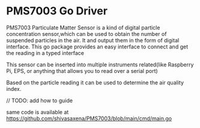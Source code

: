 # PMS7003 Go Driver
PMS7003 Particulate Matter Sensor is a kind of digital particle concentration sensor,which can be used to obtain the number of suspended particles in the air. It and output them in the form of digital
interface. This go package provides an easy interface to connect and get the reading in a typed interface

This sensor can be inserted into multiple instruments related(like Raspberry Pi, EPS, or anything that allows you to read over a serial port)

Based on the particle reading it can be used to determine the air quality index.



// TODO: add how to guide

same code is available at https://github.com/shivasaxena/PMS7003/blob/main/cmd/main.go
